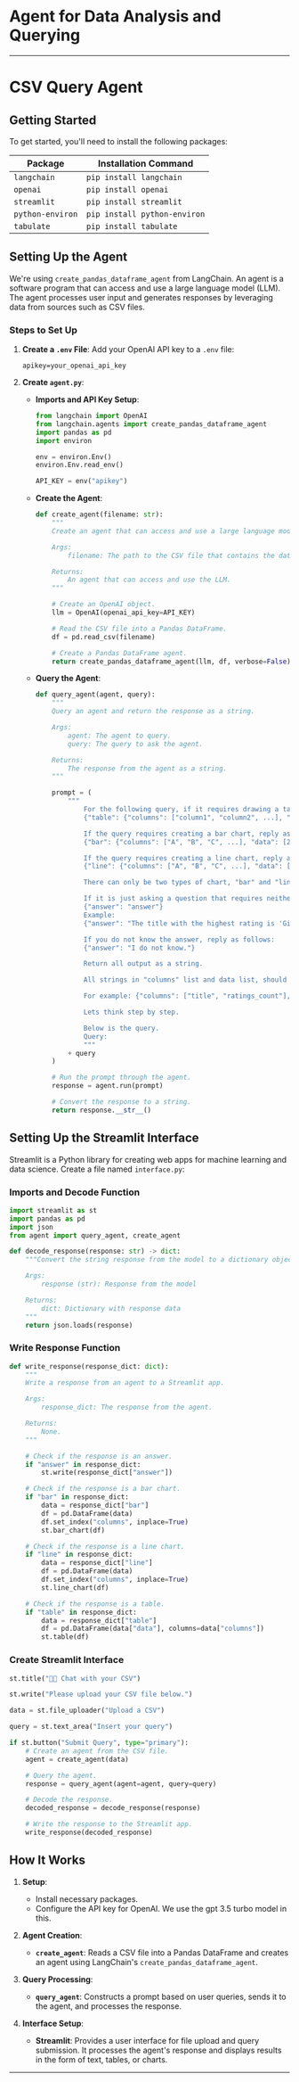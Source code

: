 #  Agent for Data Analysis and Querying 



---

# CSV Query Agent

## Getting Started

To get started, you'll need to install the following packages:

| Package         | Installation Command           |
|-----------------|--------------------------------|
| `langchain`     | `pip install langchain`        |
| `openai`        | `pip install openai`           |
| `streamlit`     | `pip install streamlit`        |
| `python-environ`| `pip install python-environ`   |
| `tabulate`      | `pip install tabulate`         |

## Setting Up the Agent

We're using `create_pandas_dataframe_agent` from LangChain. An agent is a software program that can access and use a large language model (LLM). The agent processes user input and generates responses by leveraging data from sources such as CSV files.

### Steps to Set Up

1. **Create a `.env` File**:
   Add your OpenAI API key to a `.env` file:
   ```
   apikey=your_openai_api_key
   ```

2. **Create `agent.py`**:
   - **Imports and API Key Setup**:
     ```python
     from langchain import OpenAI
     from langchain.agents import create_pandas_dataframe_agent
     import pandas as pd
     import environ

     env = environ.Env()
     environ.Env.read_env()

     API_KEY = env("apikey")
     ```

   - **Create the Agent**:
     ```python
     def create_agent(filename: str):
         """
         Create an agent that can access and use a large language model (LLM).

         Args:
             filename: The path to the CSV file that contains the data.

         Returns:
             An agent that can access and use the LLM.
         """

         # Create an OpenAI object.
         llm = OpenAI(openai_api_key=API_KEY)

         # Read the CSV file into a Pandas DataFrame.
         df = pd.read_csv(filename)

         # Create a Pandas DataFrame agent.
         return create_pandas_dataframe_agent(llm, df, verbose=False)
     ```

   - **Query the Agent**:
     ```python
     def query_agent(agent, query):
         """
         Query an agent and return the response as a string.

         Args:
             agent: The agent to query.
             query: The query to ask the agent.

         Returns:
             The response from the agent as a string.
         """

         prompt = (
             """
                 For the following query, if it requires drawing a table, reply as follows:
                 {"table": {"columns": ["column1", "column2", ...], "data": [[value1, value2, ...], [value1, value2, ...], ...]}}

                 If the query requires creating a bar chart, reply as follows:
                 {"bar": {"columns": ["A", "B", "C", ...], "data": [25, 24, 10, ...]}}

                 If the query requires creating a line chart, reply as follows:
                 {"line": {"columns": ["A", "B", "C", ...], "data": [25, 24, 10, ...]}}

                 There can only be two types of chart, "bar" and "line".

                 If it is just asking a question that requires neither, reply as follows:
                 {"answer": "answer"}
                 Example:
                 {"answer": "The title with the highest rating is 'Gilead'"}

                 If you do not know the answer, reply as follows:
                 {"answer": "I do not know."}

                 Return all output as a string.

                 All strings in "columns" list and data list, should be in double quotes,

                 For example: {"columns": ["title", "ratings_count"], "data": [["Gilead", 361], ["Spider's Web", 5164]]}

                 Lets think step by step.

                 Below is the query.
                 Query: 
                 """
             + query
         )

         # Run the prompt through the agent.
         response = agent.run(prompt)

         # Convert the response to a string.
         return response.__str__()
     ```

## Setting Up the Streamlit Interface

Streamlit is a Python library for creating web apps for machine learning and data science. Create a file named `interface.py`:

### Imports and Decode Function

```python
import streamlit as st
import pandas as pd
import json
from agent import query_agent, create_agent

def decode_response(response: str) -> dict:
    """Convert the string response from the model to a dictionary object.

    Args:
        response (str): Response from the model

    Returns:
        dict: Dictionary with response data
    """
    return json.loads(response)
```

### Write Response Function

```python
def write_response(response_dict: dict):
    """
    Write a response from an agent to a Streamlit app.

    Args:
        response_dict: The response from the agent.

    Returns:
        None.
    """

    # Check if the response is an answer.
    if "answer" in response_dict:
        st.write(response_dict["answer"])

    # Check if the response is a bar chart.
    if "bar" in response_dict:
        data = response_dict["bar"]
        df = pd.DataFrame(data)
        df.set_index("columns", inplace=True)
        st.bar_chart(df)

    # Check if the response is a line chart.
    if "line" in response_dict:
        data = response_dict["line"]
        df = pd.DataFrame(data)
        df.set_index("columns", inplace=True)
        st.line_chart(df)

    # Check if the response is a table.
    if "table" in response_dict:
        data = response_dict["table"]
        df = pd.DataFrame(data["data"], columns=data["columns"])
        st.table(df)
```

### Create Streamlit Interface

```python
st.title("👨‍💻 Chat with your CSV")

st.write("Please upload your CSV file below.")

data = st.file_uploader("Upload a CSV")

query = st.text_area("Insert your query")

if st.button("Submit Query", type="primary"):
    # Create an agent from the CSV file.
    agent = create_agent(data)

    # Query the agent.
    response = query_agent(agent=agent, query=query)

    # Decode the response.
    decoded_response = decode_response(response)

    # Write the response to the Streamlit app.
    write_response(decoded_response)
```

## How It Works

1. **Setup**:
   - Install necessary packages.
   - Configure the API key for OpenAI. We use the gpt 3.5 turbo model in this.

2. **Agent Creation**:
   - **`create_agent`**: Reads a CSV file into a Pandas DataFrame and creates an agent using LangChain's `create_pandas_dataframe_agent`.

3. **Query Processing**:
   - **`query_agent`**: Constructs a prompt based on user queries, sends it to the agent, and processes the response.

4. **Interface Setup**:
   - **Streamlit**: Provides a user interface for file upload and query submission. It processes the agent's response and displays results in the form of text, tables, or charts.



---
